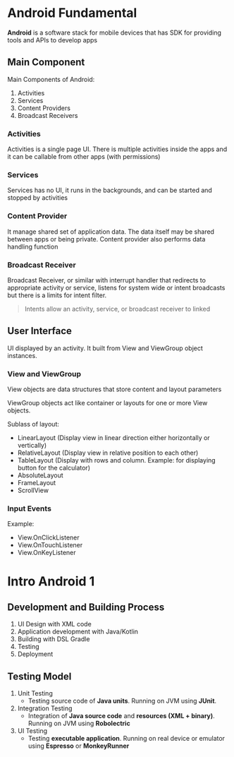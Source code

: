 # Android Fundamental

**Android** is a software stack for mobile devices that has SDK for providing tools and APIs to develop apps

## Main Component
Main Components of Android:
1. Activities
2. Services
3. Content Providers
4. Broadcast Receivers

### Activities
Activities is a single page UI. There is multiple activities inside the apps and it can be callable from other apps (with permissions)

### Services
Services has no UI, it runs in the backgrounds, and can be started and stopped by activities

### Content Provider
It manage shared set of application data. The data itself may be shared between apps or being private. Content provider also performs data handling function

### Broadcast Receiver
Broadcast Receiver, or similar with interrupt handler that redirects to appropriate activity or service, listens for system wide or intent broadcasts but there is a limits for intent filter.

> Intents allow an activity, service, or broadcast receiver to linked


## User Interface
UI displayed by an activity. It built from View and ViewGroup object instances. 

### View and ViewGroup
View objects are data structures that store content and layout parameters

ViewGroup objects act like container or layouts for one or more View objects. 

Sublass of layout:
- LinearLayout (Display view in linear direction either horizontally or vertically)
- RelativeLayout (Display view in relative position to each other)
- TableLayout (Display with rows and column. Example: for displaying button for the calculator)
- AbsoluteLayout
- FrameLayout
- ScrollView
    
### Input Events
Example:
- View.OnClickListener
- View.OnTouchListener
- View.OnKeyListener


# Intro Android 1

## Development and Building Process
1. UI Design with XML code
2. Application development with Java/Kotlin
3. Building with DSL Gradle
4. Testing
5. Deployment

## Testing Model
1. Unit Testing
    - Testing source code of **Java units**. Running on JVM using **JUnit**.
2. Integration Testing
    - Integration of **Java source code** and **resources (XML + binary)**. Running on JVM using **Robolectric**
3. UI Testing
    - Testing **executable application**. Running on real device or emulator using **Espresso** or **MonkeyRunner**